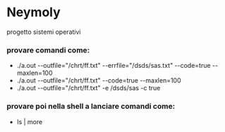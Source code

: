 # Neymoly
progetto sistemi operativi
### provare comandi come:
 * ./a.out --outfile="/chrt/ff.txt" --errfile="/dsds/sas.txt" --code=true --maxlen=100
 * ./a.out --outfile="/chrt/ff.txt" --code=true --maxlen=100
 * ./a.out --outfile="/chrt/ff.txt" -e /dsds/sas -c true
### provare poi nella shell a lanciare comandi come:
 * ls | more

